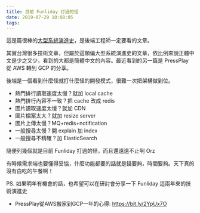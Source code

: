 ```yaml
---
title: 目前 Funliday 打過的怪
date: 2019-07-29 10:08:05
tags:
---
```


這是篇很棒的[大型系統演進史](https://lukajojo.medium.com/%E9%87%91%E9%AD%9A%E8%85%A6%E5%BE%8C%E7%AB%AF%E5%B7%A5%E7%A8%8B%E5%B8%AB%E5%AF%AB%E7%9A%84%E5%A4%A7%E5%9E%8B%E7%B3%BB%E7%B5%B1%E5%85%A5%E9%96%80-329a0f51b51c)，是後端工程師一定要看的文章。

其實台灣很多技術文章，但屬於這類偏大型系統演進史的文章，依比例來說正體中文是少之又少，看到的大都是簡體中文的內容。最近看到的另一篇是 PressPlay 從 AWS 轉到 GCP 的分享。

後端是一個看到什麼怪就打什麼怪的開發模式，很難一次把架構做到位。

* 熱門排行讀取速度太慢？就加 local cache
* 熱門排行內容不一致？把 cache 改成 redis
* 圖片讀取速度太慢？就加 CDN
* 圖片檔案太大？就加 resize server
* 圖片上傳太慢？MQ+redis+notification
* 一般搜尋太慢？開 explain 加 index
* 一般搜尋不精確？加 ElasticSearch

隨便列幾個就是目前 Funliday 打過的怪，而且還遠遠不止咧 Orz

有時候需求端也要懂得妥協，什麼功能都要的話就是錢要夠，時間要夠。天下真的沒有白吃的午餐啊！

PS. 如果明年有機會的話，也希望可以在研討會分享一下 Funliday 這兩年來的技術演進史

* PressPlay從AWS搬家到GCP一年的心得: https://bit.ly/2YpUx7O